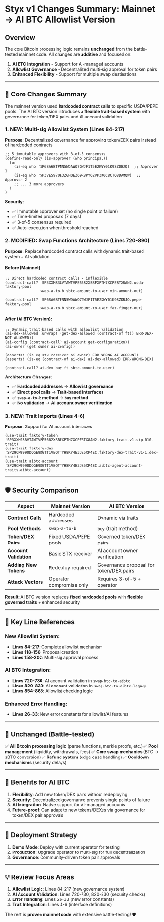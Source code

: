 # Styx v1 Changes Summary: Mainnet → AI BTC Allowlist Version

## Overview

The core Bitcoin processing logic remains **unchanged** from the battle-tested mainnet code. All changes are **additive** and focused on:

1. **AI BTC Integration** - Support for AI-managed accounts
2. **Allowlist Governance** - Decentralized multi-sig approval for token pairs
3. **Enhanced Flexibility** - Support for multiple swap destinations

---

## 🔄 **Core Changes Summary**

The mainnet version used **hardcoded contract calls** to specific USDA/PEPE pools. The AI BTC version introduces a **flexible trait-based system** with governance for token/DEX pairs and AI account validation.

### 1. **NEW: Multi-sig Allowlist System** (Lines 84-217)

**Purpose**: Decentralized governance for approving token/DEX pairs instead of hardcoded contracts

```clarity
;; 5 immutable approvers with 3-of-5 consensus
(define-read-only (is-approver (who principal))
  (or
    (is-eq who 'SP6SA6BTPNN5WDAWQ7GWJF1T5E2KWY01K9SZDBJQ)  ;; Approver 1
    (is-eq who 'SP3VES970E3ZGHQEZ69R8PY62VP3R0C8CTQ8DAMQW)  ;; Approver 2
    ;; ... 3 more approvers
  )
)
```

**Security**:

- ✅ Immutable approver set (no single point of failure)
- ✅ Time-limited proposals (7 days)
- ✅ 3-of-5 consensus required
- ✅ Auto-execution when threshold reached

### 2. **MODIFIED: Swap Functions Architecture** (Lines 720-890)

**Purpose**: Replace hardcoded contract calls with dynamic trait-based system + AI validation

#### Before (Mainnet):

```clarity
;; Direct hardcoded contract calls - inflexible
(contract-call? 'SP3XXMS38VTAWTVPE5682XSBFXPTH7XCPEBTX8AN2.usda-faktory-pool
                swap-a-to-b sbtc-amount-to-user min-amount-out)

(contract-call? 'SP6SA6BTPNN5WDAWQ7GWJF1T5E2KWY01K9SZDBJQ.pepe-faktory-pool
                swap-a-to-b sbtc-amount-to-user fat-finger-out)
```

#### After (AI BTC Version):

```clarity
;; Dynamic trait-based calls with allowlist validation
(ai-dex-allowed (unwrap! (get-dex-allowed (contract-of ft)) ERR-DEX-NOT-ALLOWED))
(ai-config (contract-call? ai-account get-configuration))
(ai-owner (get owner ai-config))

(asserts! (is-eq stx-receiver ai-owner) ERR-WRONG-AI-ACCOUNT)
(asserts! (is-eq (contract-of ai-dex) ai-dex-allowed) ERR-WRONG-DEX)

(contract-call? ai-dex buy ft sbtc-amount-to-user)
```

**Architecture Changes**:

- ✅ **Hardcoded addresses** → **Allowlist governance**
- ✅ **Direct pool calls** → **Trait-based interfaces**
- ✅ **`swap-a-to-b` method** → **`buy` method**
- ✅ **No validation** → **AI account owner verification**

### 3. **NEW: Trait Imports** (Lines 4-6)

**Purpose**: Support for AI account interfaces

```clarity
(use-trait faktory-token 'SP3XXMS38VTAWTVPE5682XSBFXPTH7XCPEBTX8AN2.faktory-trait-v1.sip-010-trait)
(use-trait faktory-dex 'SP29CK9990DQGE9RGTT1VEQTTYH8KY4E3JE5XP4EC.faktory-dex-trait-v1-1.dex-trait)
(use-trait aibtc-account 'SP29CK9990DQGE9RGTT1VEQTTYH8KY4E3JE5XP4EC.aibtc-agent-account-traits.aibtc-account)
```

---

## 🛡️ **Security Comparison**

| Aspect                 | Mainnet Version          | AI BTC Version                          |
| ---------------------- | ------------------------ | --------------------------------------- |
| **Contract Calls**     | Hardcoded addresses      | Dynamic via traits                      |
| **Pool Methods**       | `swap-a-to-b`            | `buy` (trait method)                    |
| **Token/DEX Pairs**    | Fixed USDA/PEPE pools    | Governed token/DEX pairs                |
| **Account Validation** | Basic STX receiver       | AI account owner verification           |
| **Adding New Tokens**  | Redeploy required        | Governance proposal for token/DEX pairs |
| **Attack Vectors**     | Operator compromise only | Requires 3-of-5 + operator              |

**Result**: AI BTC version replaces **fixed hardcoded pools** with **flexible governed traits** + enhanced security

---

## 📍 **Key Line References**

### New Allowlist System:

- **Lines 84-217**: Complete allowlist mechanism
- **Lines 118-156**: Proposal creation
- **Lines 158-202**: Multi-sig approval process

### AI BTC Integration:

- **Lines 720-730**: AI account validation in `swap-btc-to-aibtc`
- **Lines 820-830**: AI account validation in `swap-btc-to-aibtc-legacy`
- **Lines 854-865**: Allowlist checking logic

### Enhanced Error Handling:

- **Lines 26-33**: New error constants for allowlist/AI features

---

## 🔄 **Unchanged (Battle-tested)**

✅ **All Bitcoin processing logic** (parse functions, merkle proofs, etc.)
✅ **Pool management** (liquidity, withdrawals, fees)
✅ **Core swap mechanics** (BTC → sBTC conversion)
✅ **Refund system** (edge case handling)
✅ **Cooldown mechanisms** (security delays)

---

## 🎯 **Benefits for AI BTC**

1. **Flexibility**: Add new token/DEX pairs without redeploying
2. **Security**: Decentralized governance prevents single points of failure
3. **AI Integration**: Native support for AI-managed accounts
4. **Future-proof**: Can adapt to new tokens/DEXes via governance for token/DEX pair approvals

---

## 🚀 **Deployment Strategy**

1. **Demo Mode**: Deploy with current operator for testing
2. **Production**: Upgrade operator to multi-sig for full decentralization
3. **Governance**: Community-driven token pair approvals

---

## 💡 **Review Focus Areas**

1. **Allowlist Logic**: Lines 84-217 (new governance system)
2. **AI Account Validation**: Lines 720-730, 820-830 (security checks)
3. **Error Handling**: Lines 26-33 (new error constants)
4. **Trait Integration**: Lines 4-6 (interface definitions)

The rest is **proven mainnet code** with extensive battle-testing! 🛡️
